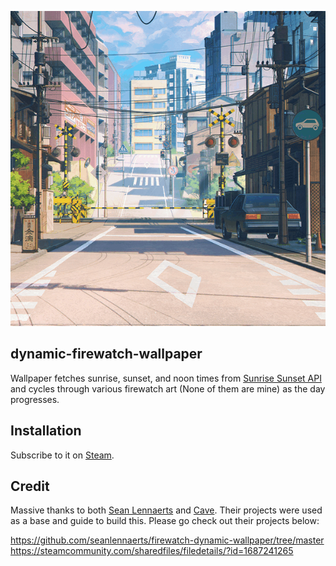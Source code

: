 <p align="center">
  <img src="./preview.gif" alt="Firewatch Wallpaper gif" />
</p>

## dynamic-firewatch-wallpaper

Wallpaper fetches sunrise, sunset, and noon times from [Sunrise Sunset API](https://sunrise-sunset.org/api) and cycles through various firewatch art (None of them are mine) as the day progresses.

## Installation
Subscribe to it on [Steam]().

## Credit
Massive thanks to both [Sean Lennaerts](https://github.com/seanlennaerts) and [Cave](https://steamcommunity.com/profiles/76561198250142868). Their projects were used as a base and guide to build this.
Please go check out their projects below:

https://github.com/seanlennaerts/firewatch-dynamic-wallpaper/tree/master
https://steamcommunity.com/sharedfiles/filedetails/?id=1687241265
